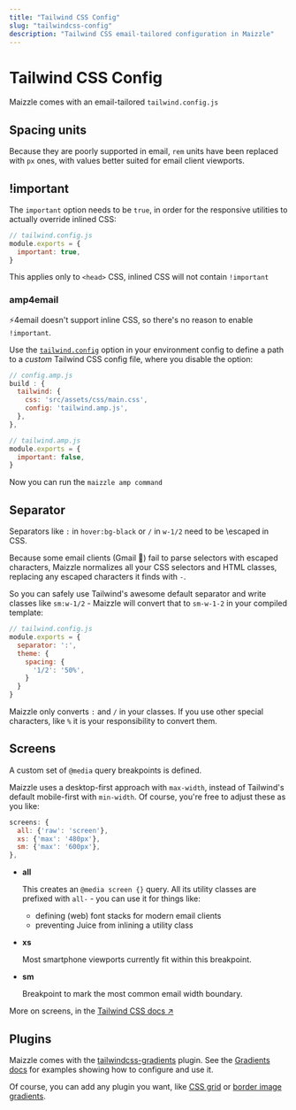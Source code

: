 ```yaml
---
title: "Tailwind CSS Config"
slug: "tailwindcss-config"
description: "Tailwind CSS email-tailored configuration in Maizzle"
---
```


# Tailwind CSS Config

Maizzle comes with an email-tailored `tailwind.config.js`

## Spacing units

Because they are poorly supported in email, `rem` units have been replaced with `px` ones, with values better suited for email client viewports.

## !important

The `important` option needs to be `true`, in order for the responsive utilities to actually override inlined CSS:

```js
// tailwind.config.js
module.exports = {
  important: true,
}
```

<div class="bg-gray-100 border-l-4 border-gradient-b-ocean-light p-4 mb-4 text-md" role="alert">
  <div class="text-gray-600">This applies only to <code class="shiki-inline">&lt;head&gt;</code> CSS, inlined CSS will not contain <code class="shiki-inline">!important</code></div>
</div>

### amp4email

⚡4email doesn't support inline CSS, so there's no reason to enable `!important`.

Use the [`tailwind.config`](/docs/build-paths/#tailwind) option in your environment config to define a path to a _custom_ Tailwind CSS config file, where you disable the option:

```js
// config.amp.js
build : {
  tailwind: {
    css: 'src/assets/css/main.css',
    config: 'tailwind.amp.js',
  },
},

// tailwind.amp.js
module.exports = {
  important: false,
}
```

Now you can run the `maizzle amp command`

## Separator

Separators like `:` in `hover:bg-black` or `/` in `w-1/2` need to be \escaped in CSS. 

Because some email clients (Gmail 👀) fail to parse selectors with escaped characters, 
Maizzle normalizes all your CSS selectors and HTML classes, replacing any escaped characters it finds with `-`.

So you can safely use Tailwind's awesome default separator and write classes like `sm:w-1/2` - 
Maizzle will convert that to `sm-w-1-2` in your compiled template:

```js
// tailwind.config.js
module.exports = {
  separator: ':',
  theme: {
    spacing: {
      '1/2': '50%',
    }
  }
}
```

<div class="bg-gray-100 border-l-4 border-gradient-b-orange-dark p-4 mb-4 text-md" role="alert">
  <div class="text-gray-600">Maizzle only converts <code class="shiki-inline">:</code> and <code class="shiki-inline">/</code> in your classes. If you use other special characters, like <code class="shiki-inline">%</code>  it is your responsibility to convert them.</div>
</div>

## Screens

A custom set of `@media` query breakpoints is defined.

Maizzle uses a desktop-first approach with `max-width`, instead of Tailwind's default mobile-first with `min-width`. Of course, you're free to adjust these as you like:

```js
screens: {
  all: {'raw': 'screen'},
  xs: {'max': '480px'},
  sm: {'max': '600px'},
},
```

- **all** 
  
  This creates an `@media screen {}` query. All its utility classes are prefixed with `all-` - you can use it for things like: 
    
    - defining (web) font stacks for modern email clients 
    - preventing Juice from inlining a utility class

- **xs** 
  
  Most smartphone viewports currently fit within this breakpoint.

- **sm** 

  Breakpoint to mark the most common email width boundary.

More on screens, in the [Tailwind CSS docs &nearr;](https://tailwindcss.com/docs/responsive-design)

## Plugins

Maizzle comes with the [tailwindcss-gradients](https://www.npmjs.com/package/tailwindcss-gradients) plugin.
See the [Gradients docs](/docs/gradients/) for examples showing how to configure and use it.

Of course, you can add any plugin you want, like [CSS grid](https://www.npmjs.com/package/tailwindcss-grid) or [border image gradients](https://www.npmjs.com/package/tailwindcss-border-gradients).
